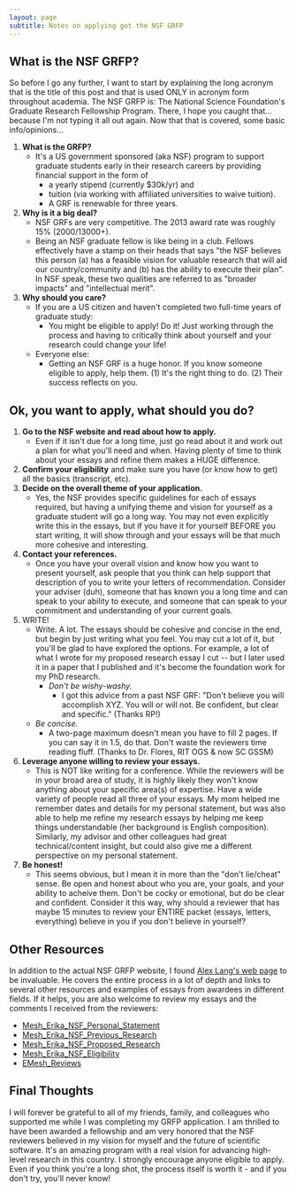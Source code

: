 ```yaml
---
layout: page
subtitle: Notes on applying got the NSF GRFP
---
```


## What is the NSF GRFP?
So before I go any further, I want to start by explaining the long acronym that is the title of this post and that is used ONLY in acronym form throughout academia. The NSF GRFP is: The National Science Foundation's Graduate Research Fellowship Program. There, I hope you caught that... because I'm not typing it all out again. Now that that is covered, some basic info/opinions...

1. **What is the GRFP?**
    - It's a US government sponsored (aka NSF) program to support graduate students early in their research careers by providing financial support in the form of
      - a yearly stipend (currently $30k/yr) and
      - tuition (via working with affiliated universities to waive tuition).
      - A GRF is renewable for three years.
2. **Why is it a big deal?**
    - NSF GRFs are very competitive. The 2013 award rate was roughly 15% (2000/13000+).
    - Being an NSF graduate fellow is like being in a club. Fellows effectively have a stamp on their heads that says "the NSF believes this person (a) has a feasible vision for valuable research that will aid our country/community and (b) has the ability to execute their plan". In NSF speak, these two qualities are referred to as "broader impacts" and "intellectual merit".
3. **Why should you care?**
    - If you are a US citizen and haven't completed two full-time years of graduate study:
      - You might be eligible to apply! Do it! Just working through the process and having to critically think about yourself and your research could change your life!
    - Everyone else:
      - Getting an NSF GRF is a huge honor. If you know someone eligible to apply, help them. (1) It's the right thing to do. (2) Their success reflects on you.

## Ok, you want to apply, what should you do?
1. **Go to the NSF website and read about how to apply.**
    - Even if it isn't due for a long time, just go read about it and work out a plan for what you'll need and when. Having plenty of time to think about your essays and refine them makes a HUGE difference.
2. **Confirm your eligibility** and make sure you have (or know how to get) all the basics (transcript, etc).
3. **Decide on the overall theme of your application.**
    - Yes, the NSF provides specific guidelines for each of essays required, but having a unifying theme and vision for yourself as a graduate student will go a long way. You may not even explicitly write this in the essays, but if you have it for yourself BEFORE you start writing, it will show through and your essays will be that much more cohesive and interesting.
4. **Contact your references.** 
    - Once you have your overall vision and know how you want to present yourself, ask people that you think can help support that description of you to write your letters of recommendation. Consider your adviser (duh), someone that has known you a long time and can speak to your ability to execute, and someone that can speak to your commitment and understanding of your current goals.
5. WRITE!
    - Write. A lot. The essays should be cohesive and concise in the end, but begin by just writing what you feel. You may cut a lot of it, but you'll be glad to have explored the options. For example, a lot of what I wrote for my proposed research essay I cut -- but I later used it in a paper that I published and it's become the foundation work for my PhD research.
      - *Don't be wishy-washy.*
        - I got this advice from a past NSF GRF: "Don't believe you will accomplish XYZ. You will or will not. Be confident, but clear and specific." (Thanks RP!)
    - *Be concise.*
      - A two-page maximum doesn't mean you have to fill 2 pages. If you can say it in 1.5, do that. Don't waste the reviewers time reading fluff. (Thanks to Dr. Flores, RIT OGS & now SC GSSM)
6. **Leverage anyone willing to review your essays.** 
   - This is NOT like writing for a conference. While the reviewers will be in your broad area of study, it is highly likely they won't know anything about your specific area(s) of expertise. Have a wide variety of people read all three of your essays. My mom helped me remember dates and details for my personal statement, but was also able to help me refine my research essays by helping me keep things understandable (her background is English composition). Similarly, my advisor and other colleagues had great technical/content insight, but could also give me a different perspective on my personal statement.
7. **Be honest!**
    - This seems obvious, but I mean it in more than the "don't lie/cheat" sense. Be open and honest about who you are, your goals, and your ability to acheive them. Don't be cocky or emotional, but do be clear and confident. Consider it this way, why should a reviewer that has maybe 15 minutes to review your ENTIRE packet (essays, letters, everything) believe in you if you don't believe in yourself?
  
## Other Resources
In addition to the actual NSF GRFP website, I found <a href="http://www.alexhunterlang.com/nsf-fellowship" target="_blank">Alex Lang's web page</a> to be invaluable. He covers the entire process in a lot of depth and links to several other resources and examples of essays from awardees in different fields. If it helps, you are also welcome to review my essays and the comments I received from the reviewers:
- [Mesh_Erika_NSF_Personal_Statement](mesh_erika_nsf_personal_statement.pdf)
- [Mesh_Erika_NSF_Previous_Research](mesh_erika_nsf_previous_research.pdf)
- [Mesh_Erika_NSF_Proposed_Research](mesh_erika_nsf_proposed_research.pdf)
- [Mesh_Erika_NSF_Eligibility](mesh_erika_nsf_eligibility.pdf)
- [EMesh_Reviews](emesh_reviews.pdf)

## Final Thoughts
I will forever be grateful to all of my friends, family, and colleagues who supported me while I was completing my GRFP application. I am thrilled to have been awarded a fellowship and am very honored that the NSF reviewers believed in my vision for myself and the future of scientific software. It's an amazing program with a real vision for advancing high-level research in this country. I strongly encourage anyone eligible to apply. Even if you think you're a long shot, the process itself is worth it - and if you don't try, you'll never know!
